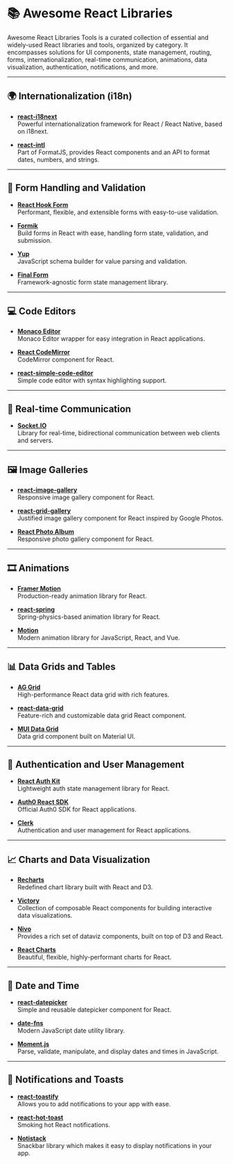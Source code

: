 # 📚 Awesome React Libraries
Awesome React Libraries Tools is a curated collection of essential and widely-used React libraries and tools, organized by category. It encompasses solutions for UI components, state management, routing, forms, internationalization, real-time communication, animations, data visualization, authentication, notifications, and more.

---

## 🌍 Internationalization (i18n)

- **[react-i18next](https://react.i18next.com/)**  
  Powerful internationalization framework for React / React Native, based on i18next.

- **[react-intl](https://formatjs.io/docs/react-intl/)**  
  Part of FormatJS, provides React components and an API to format dates, numbers, and strings.

---

## 🧾 Form Handling and Validation

- **[React Hook Form](https://react-hook-form.com/)**  
  Performant, flexible, and extensible forms with easy-to-use validation.

- **[Formik](https://formik.org/)**  
  Build forms in React with ease, handling form state, validation, and submission.

- **[Yup](https://github.com/jquense/yup)**  
  JavaScript schema builder for value parsing and validation.

- **[Final Form](https://final-form.org/react)**  
  Framework-agnostic form state management library.

---

## 💻 Code Editors

- **[Monaco Editor](https://github.com/suren-atoyan/monaco-react)**  
  Monaco Editor wrapper for easy integration in React applications.

- **[React CodeMirror](https://github.com/uiwjs/react-codemirror)**  
  CodeMirror component for React.

- **[react-simple-code-editor](https://github.com/satya164/react-simple-code-editor)**  
  Simple code editor with syntax highlighting support.

---

## 🔌 Real-time Communication

- **[Socket.IO](https://socket.io/how-to/use-with-react)**  
  Library for real-time, bidirectional communication between web clients and servers.

---

## 🖼️ Image Galleries

- **[react-image-gallery](https://www.npmjs.com/package/react-image-gallery)**  
  Responsive image gallery component for React.

- **[react-grid-gallery](https://www.npmjs.com/package/react-grid-gallery)**  
  Justified image gallery component for React inspired by Google Photos.

- **[React Photo Album](https://react-photo-album.com/)**  
  Responsive photo gallery component for React.

---

## 🎞️ Animations

- **[Framer Motion](https://www.framer.com/motion/)**  
  Production-ready animation library for React.

- **[react-spring](https://react-spring.dev/)**  
  Spring-physics-based animation library for React.

- **[Motion](https://motion.dev/)**  
  Modern animation library for JavaScript, React, and Vue.

---

## 📊 Data Grids and Tables

- **[AG Grid](https://www.ag-grid.com/react-data-grid/)**  
  High-performance React data grid with rich features.

- **[react-data-grid](https://github.com/adazzle/react-data-grid)**  
  Feature-rich and customizable data grid React component.

- **[MUI Data Grid](https://mui.com/x/react-data-grid/)**  
  Data grid component built on Material UI.

---

## 🔐 Authentication and User Management

- **[React Auth Kit](https://authkit.arkadip.dev/)**  
  Lightweight auth state management library for React.

- **[Auth0 React SDK](https://auth0.com/docs/libraries/auth0-react)**  
  Official Auth0 SDK for React applications.

- **[Clerk](https://clerk.com/react-authentication)**  
  Authentication and user management for React applications.

---

## 📈 Charts and Data Visualization

- **[Recharts](https://github.com/recharts/recharts)**  
  Redefined chart library built with React and D3.

- **[Victory](https://formidable.com/open-source/victory/)**  
  Collection of composable React components for building interactive data visualizations.

- **[Nivo](https://nivo.rocks/)**  
  Provides a rich set of dataviz components, built on top of D3 and React.

- **[React Charts](https://react-charts.tanstack.com/)**  
  Beautiful, flexible, highly-performant charts for React.

---

## 📅 Date and Time

- **[react-datepicker](https://reactdatepicker.com/)**  
  Simple and reusable datepicker component for React.

- **[date-fns](https://date-fns.org/)**  
  Modern JavaScript date utility library.

- **[Moment.js](https://momentjs.com/)**  
  Parse, validate, manipulate, and display dates and times in JavaScript.

---

## 🔔 Notifications and Toasts

- **[react-toastify](https://fkhadra.github.io/react-toastify/)**  
  Allows you to add notifications to your app with ease.

- **[react-hot-toast](https://react-hot-toast.com/)**  
  Smoking hot React notifications.

- **[Notistack](https://iamhosseindhv.com/notistack)**  
  Snackbar library which makes it easy to display notifications in your app.

